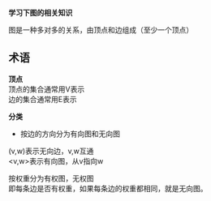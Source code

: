 **学习下图的相关知识**

图是一种多对多的关系，由顶点和边组成（至少一个顶点）

## 术语 
**顶点**  
顶点的集合通常用V表示    
边的集合通常用E表示   

**分类**   
* 按边的方向分为有向图和无向图     

(v,w)表示无向边，v,w互通    
<v,w>表示有向图，从v指向w   

按权重分为有权图，无权图      
即每条边是否有权重，如果每条边的权重都相同，就是无向图。  




